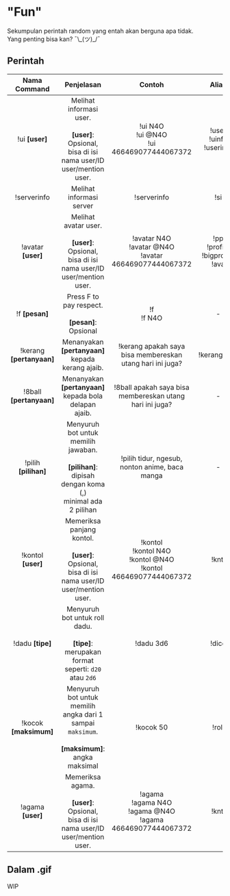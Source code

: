# "Fun"
Sekumpulan perintah random yang entah akan berguna apa tidak.<br>
Yang penting bisa kan? ¯\\\_(ツ)_/¯

## Perintah

| Nama Command | Penjelasan |  Contoh  | Alias |
|:------------:|:----------:|:--------:|:-----:|
| !ui **[user]** | Melihat informasi user.<br><br>**[user]**: Opsional, bisa di isi nama user/ID user/mention user. | !ui N4O<br>!ui @N4O<br>!ui 466469077444067372 | !user<br>!uinfo<br>!userinfo |
| !serverinfo | Melihat informasi server | !serverinfo | !si |
| !avatar **[user]** | Melihat avatar user.<br><br>**[user]**: Opsional, bisa di isi nama user/ID user/mention user. | !avatar N4O<br>!avatar @N4O<br>!avatar 466469077444067372 | !pp<br>!profile<br>!bigprofile<br>!ava |
| !f **[pesan]** | Press F to pay respect.<br><br>**[pesan]**: Opsional | !f<br>!f N4O | - |
| !kerang **[pertanyaan]** | Menanyakan **[pertanyaan]** kepada kerang ajaib. | !kerang apakah saya bisa membereskan utang hari ini juga? | !kerangajaib |
| !8ball **[pertanyaan]** | Menanyakan **[pertanyaan]** kepada bola delapan ajaib. | !8ball apakah saya bisa membereskan utang hari ini juga? | - |
| !pilih **[pilihan]** | Menyuruh bot untuk memilih jawaban.<br><br>**[pilihan]**: dipisah dengan koma (,)<br>minimal ada 2 pilihan | !pilih tidur, ngesub, nonton anime, baca manga | - |
| !kontol **[user]** | Memeriksa panjang kontol.<br><br>**[user]**: Opsional, bisa di isi nama user/ID user/mention user. | !kontol<br>!kontol N4O<br>!kontol @N4O<br>!kontol 466469077444067372 | !kntl |
| !dadu **[tipe]** | Menyuruh bot untuk roll dadu.<br><br>**[tipe]**: merupakan format seperti: `d20` atau `2d6` | !dadu 3d6 | !dice |
| !kocok **[maksimum]** | Menyuruh bot untuk memilih angka dari 1 sampai `maksimum`.<br><br>**[maksimum]**: angka maksimal | !kocok 50 | !roll |
| !agama **[user]** | Memeriksa agama.<br><br>**[user]**: Opsional, bisa di isi nama user/ID user/mention user. | !agama<br>!agama N4O<br>!agama @N4O<br>!agama 466469077444067372 | !kntl |

## Dalam .gif

WIP